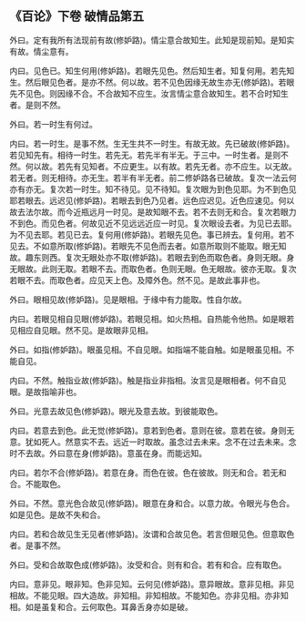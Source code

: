 ## 《百论》下卷 破情品第五

外曰。定有我所有法现前有故(修妒路)。情尘意合故知生。此知是现前知。是知实有故。情尘意有。

内曰。见色已。知生何用(修妒路)。若眼先见色。然后知生者。知复何用。若先知生。然后眼见色者。是亦不然。何以故。若不见色因缘无故生亦无(修妒路)。若眼先不见色。则因缘不合。不合故知不应生。汝言情尘意合故知生。若不合时知生者。是则不然。

外曰。若一时生有何过。

内曰。若一时生。是事不然。生无生共不一时生。有故无故。先已破故(修妒路)。若见知先有。相待一时生。若先无。若先半有半无。于三中。一时生者。是则不然。何以故。若先有见知者。不应更生。以有故。若先无者。亦不应生。以无故。若无者。则无相待。亦无生。若半有半无者。前二修妒路各已破故。复次一法云何亦有亦无。复次若一时生。知不待见。见不待知。复次眼为到色见耶。为不到色见耶若眼去。远迟见(修妒路)。若眼去到色乃见者。远色应迟见。近色应速见。何以故去法尔故。而今近瓶远月一时见。是故知眼不去。若不去则无和合。复次若眼力不到色。而见色者。何故见近不见远远近应一时见。复次眼设去者。为见已去耶。为不见去耶。若见已去。复何用(修妒路)。若眼先见色。事已辨去。复何用。若不见去。不如意所取(修妒路)。若眼先不见色而去者。如意所取则不能取。眼无知故。趣东则西。复次无眼处亦不取(修妒路)。若眼去到色而取色者。身则无眼。身无眼故。此则无取。若眼不去。而取色者。色则无眼。色无眼故。彼亦无取。复次若眼不去。而取色者。应见天上色。及障外色。然不见。是故此事非也。

外曰。眼相见故(修妒路)。见是眼相。于缘中有力能取。性自尔故。

内曰。若眼见相自见眼(修妒路)。若眼见相。如火热相。自热能令他热。如是眼若见相应自见眼。然不见。是故眼非见相。

外曰。如指(修妒路)。眼虽见相。不自见眼。如指端不能自触。如是眼虽见相。不能自见。

内曰。不然。触指业故(修妒路)。触是指业非指相。汝言见是眼相者。何不自见眼。是故指喻非也。

外曰。光意去故见色(修妒路)。眼光及意去故。到彼能取色。

内曰。若意去到色。此无觉(修妒路)。意若到色者。意则在彼。意若在彼。身则无意。犹如死人。然意实不去。远近一时取故。虽念过去未来。念不在过去未来。念时不去故。外曰意在身(修妒路)。意虽在身。而能远知。

内曰。若尔不合(修妒路)。若意在身。而色在彼。色在彼故。则无和合。若无和合。不能取色。

外曰。不然。意光色合故见(修妒路)。眼意在身和合。以意力故。令眼光与色合。如是见色。是故不失和合。

内曰。若和合故见生无见者(修妒路)。汝谓和合故见色。若言但眼见色。但意取色者。是事不然。

外曰。受和合故取色成(修妒路)。汝受和合。则有和合。若有和合。应有取色。

内曰。意非见。眼非知。色非见知。云何见(修妒路)。意异眼故。意非见相。非见相故。不能见眼。四大造故。非知相。非知相故。不能知色。亦非见相。亦非知相。如是虽复和合。云何取色。耳鼻舌身亦如是破。